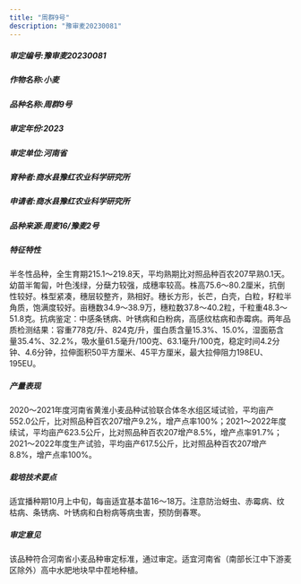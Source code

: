 ```yaml
---
title: "周群9号"
description: "豫审麦20230081"
---
```

##### 审定编号:豫审麦20230081

##### 作物名称:小麦

##### 品种名称:周群9号

##### 审定年份:2023

##### 审定单位:河南省

##### 育种者:商水县豫红农业科学研究所

##### 申请者:商水县豫红农业科学研究所

##### 品种来源:周麦16/豫麦2号

##### 特征特性
半冬性品种，全生育期215.1～219.8天，平均熟期比对照品种百农207早熟0.1天。幼苗半匍匐，叶色浅绿，分蘖力较强，成穗率较高。株高75.6～80.2厘米，抗倒性较好。株型紧凑，穗层较整齐，熟相好。穗长方形，长芒，白壳，白粒，籽粒半角质，饱满度较好。亩穗数34.9～38.9万，穗粒数37.8～40.2粒，千粒重48.3～51.8克。抗病鉴定：中感条锈病、叶锈病和白粉病，高感纹枯病和赤霉病。两年品质检测结果：容重778克/升、824克/升，蛋白质含量15.3%、15.0%，湿面筋含量35.4%、32.2%，吸水量61.5毫升/100克、63.1毫升/100克，稳定时间4.2分钟、4.6分钟，拉伸面积50平方厘米、45平方厘米，最大拉伸阻力198EU、195EU。

##### 产量表现
2020～2021年度河南省黄淮小麦品种试验联合体冬水组区域试验，平均亩产552.0公斤，比对照品种百农207增产9.2%，增产点率100%；2021～2022年度续试，平均亩产623.5公斤，比对照品种百农207增产8.5%，增产点率91.7%；2021～2022年度生产试验，平均亩产617.5公斤，比对照品种百农207增产8.8%，增产点率100%。

##### 栽培技术要点
适宜播种期10月上中旬，每亩适宜基本苗16～18万。注意防治蚜虫、赤霉病、纹枯病、条锈病、叶锈病和白粉病等病虫害，预防倒春寒。

##### 审定意见
该品种符合河南省小麦品种审定标准，通过审定。适宜河南省（南部长江中下游麦区除外）高中水肥地块早中茬地种植。
